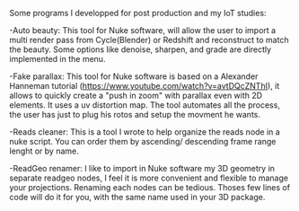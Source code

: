 Some programs I developped for post production and my IoT studies:

-Auto beauty: This tool for Nuke software, will allow the user to import a multi render pass from Cycle(Blender) or Redshift and reconstruct to match the beauty. Some options like denoise, sharpen, and grade are directly implemented in the menu.

-Fake parallax: This tool for Nuke software is based on a Alexander Hanneman tutorial (https://www.youtube.com/watch?v=avtDQcZNThI), it allows to quickly create a "push in zoom" with parallax even with 2D elements. It uses a uv distortion map.
The tool automates all the process, the user has just to plug his rotos and setup the movment he wants.

-Reads cleaner: This is a tool I wrote to help organize the reads node in a nuke script. You can order them by ascending/ descending frame range lenght or by name.

-ReadGeo renamer: I like to import in Nuke software my 3D geometry in separate readgeo nodes, I feel it is more convenient and flexible to manage your projections. Renaming each nodes can be tedious. Thoses few lines of code will do it for you, with the same name used in your 3D package.
